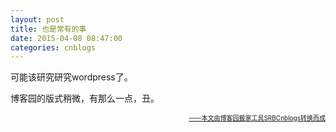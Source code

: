 ```yaml
---
layout: post
title: 也是常有的事
date: 2015-04-08 08:47:00
categories: cnblogs
---
```


<p>可能该研究研究wordpress了。</p>
<p>博客园的版式稍微，有那么一点，丑。</p>

<div align=right><a href="https://github.com/mlxy"><font size=1>——本文由博客园搬家工具SRBCnblogs转换而成</font></a></div>